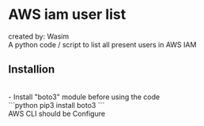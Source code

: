 # AWS iam user list

created by: Wasim
<br>
A python code / script to list all present users in AWS IAM
<br>

## Installion
<br>
- Install "boto3" module before using the code
<br>
```python
pip3 install boto3
```
<br>
AWS CLI should be Configure